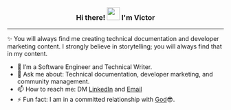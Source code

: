 <h3 align="center">Hi there! <img src="https://raw.githubusercontent.com/MartinHeinz/MartinHeinz/master/wave.gif" width="30px" height="30px"> I'm <strong>Victor</strong></h3>

<hr>


✨ You will always find me creating technical documentation and developer marketing content. I strongly believe in storytelling; you will always find that in my content.

- 🔭 I’m a Software Engineer and Technical Writer.
- 💬 Ask me about: Technical documentation, developer marketing, and community management.
- 📫 How to reach me: DM [LinkedIn](https://www.linkedin.com/in/victoryakubu/) and [Email](mailto:www.victoryakubu5@gmail.com)
- ⚡ Fun fact: I am in a committed relationship with [God](https://www.biblegateway.com/passage/?search=Hebrews+12%3A14&version=NKJV)😎.
